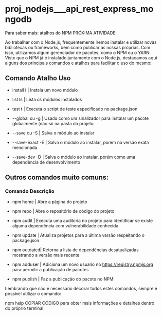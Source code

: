 # proj_nodejs___api_rest_express_mongodb

Para saber mais: atalhos do NPM
PRÓXIMA ATIVIDADE

Ao trabalhar com o Node.js, frequentemente iremos instalar e utilizar novas bibliotecas ou frameworks, bem como publicar as nossas próprias. Com isso, utilizamos algum gerenciador de pacotes, como o NPM ou o YARN. Visto que o NPM já é instalado juntamente com o Node.js, destacamos aqui alguns dos principais comandos e atalhos para facilitar o uso do mesmo:

## Comando	Atalho	Uso
* install	i | Instala um novo módulo

* list ls | Lista os módulos instalados

* test t | Executa o script de teste especificado no package.json

* --global ou -g | Usado como um sinalizador para instalar um pacote globalmente (não só na pasta do projeto

* --save ou -S | Salva o módulo ao instalar

* --save-exact -E | Salva o módulo ao instalar, porém na versão exata mencionada

* --save-dev -D | Salva o módulo ao instalar, porém como uma dependência de desenvolvimento

## Outros comandos muito comuns:

### Comando	Descrição

* npm home | Abre a página do projeto

* npm repo | Abre o repositório de código do projeto

* npm audit | Executa uma auditoria no projeto para identificar se existe alguma dependência com vulnerabilidade conhecida

* npm update | Atualiza projetos para a última versão respeitando o package.json

* npm outdated| Retorna a lista de dependências desatualizadas mostrando a versão mais recente

* npm adduser | Adiciona um novo usuario no https://registry.npmjs.org para permitir a publicação de pacotes

* npm publish | Faz a publicação do pacote no NPM

Lembrando que não é necessário decorar todos estes comandos, sempre é possível utilizar o comando:

npm help <nome do comando>COPIAR CÓDIGO
para obter mais informações e detalhes dentro do próprio terminal.
